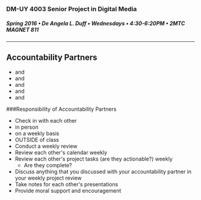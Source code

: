 ### DM-UY 4003 Senior Project in Digital Media
##### Spring 2016 • De Angela L. Duff • Wednesdays • 4:30-6:20PM • 2MTC MAGNET 811 

---
## Accountability Partners

*  and 
*  and 
*  and 
*  and 
*  and 



###Responsibility of Accountability Partners
* Check in with each other 
 * in person 
 * on a weekly basis 
 * OUTSIDE of class
* Conduct a weekly review
 * Review each other's calendar weekly
 * Review each other's project tasks (are they actionable?) weekly
    * Are they complete?
 * Discuss anything that you discussed with your accountability partner in your weekly project review
* Take notes for each other's presentations
* Provide moral support and encouragement
 

